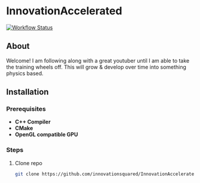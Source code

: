 # InnovationAccelerated
[![Workflow Status](https://github.com/innovationsquared/InnovationAccelerated/actions/workflows/cmake-single-platform.yml/badge.svg)](https://github.com/innovationsquared/InnovationAccelerated/actions/workflows/cmake-single-platform.yml)

## About
Welcome! I am following along with a great youtuber until I am able to take the training wheels off. This will grow & develop over time into something physics based.

## Installation

### Prerequisites
- **C++ Compiler**
- **CMake**
- **OpenGL compatible GPU**

### Steps

1. Clone repo

    ```bash
    git clone https://github.com/innovationsquared/InnovationAccelerated.git
    
